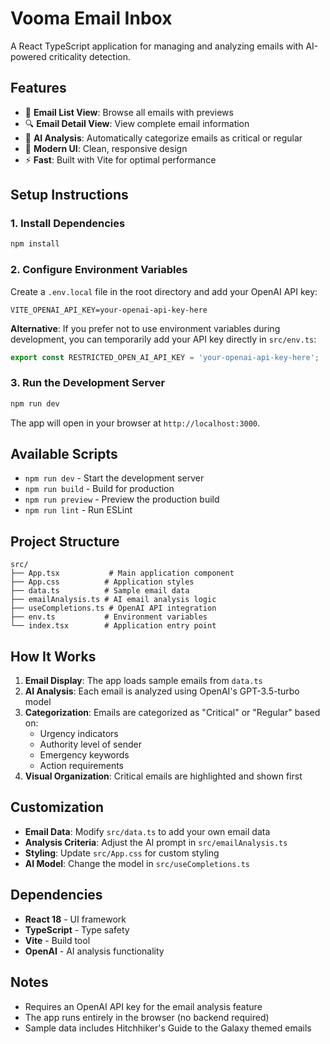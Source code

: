 # Vooma Email Inbox

A React TypeScript application for managing and analyzing emails with AI-powered criticality detection.

## Features

- 📧 **Email List View**: Browse all emails with previews
- 🔍 **Email Detail View**: View complete email information
- 🤖 **AI Analysis**: Automatically categorize emails as critical or regular
- 🎨 **Modern UI**: Clean, responsive design
- ⚡ **Fast**: Built with Vite for optimal performance

## Setup Instructions

### 1. Install Dependencies

```bash
npm install
```

### 2. Configure Environment Variables

Create a `.env.local` file in the root directory and add your OpenAI API key:

```env
VITE_OPENAI_API_KEY=your-openai-api-key-here
```

**Alternative**: If you prefer not to use environment variables during development, you can temporarily add your API key directly in `src/env.ts`:

```typescript
export const RESTRICTED_OPEN_AI_API_KEY = 'your-openai-api-key-here';
```

### 3. Run the Development Server

```bash
npm run dev
```

The app will open in your browser at `http://localhost:3000`.

## Available Scripts

- `npm run dev` - Start the development server
- `npm run build` - Build for production
- `npm run preview` - Preview the production build
- `npm run lint` - Run ESLint

## Project Structure

```
src/
├── App.tsx           # Main application component
├── App.css          # Application styles
├── data.ts          # Sample email data
├── emailAnalysis.ts # AI email analysis logic
├── useCompletions.ts # OpenAI API integration
├── env.ts           # Environment variables
└── index.tsx        # Application entry point
```

## How It Works

1. **Email Display**: The app loads sample emails from `data.ts`
2. **AI Analysis**: Each email is analyzed using OpenAI's GPT-3.5-turbo model
3. **Categorization**: Emails are categorized as "Critical" or "Regular" based on:
   - Urgency indicators
   - Authority level of sender
   - Emergency keywords
   - Action requirements
4. **Visual Organization**: Critical emails are highlighted and shown first

## Customization

- **Email Data**: Modify `src/data.ts` to add your own email data
- **Analysis Criteria**: Adjust the AI prompt in `src/emailAnalysis.ts`
- **Styling**: Update `src/App.css` for custom styling
- **AI Model**: Change the model in `src/useCompletions.ts`

## Dependencies

- **React 18** - UI framework
- **TypeScript** - Type safety
- **Vite** - Build tool
- **OpenAI** - AI analysis functionality

## Notes

- Requires an OpenAI API key for the email analysis feature
- The app runs entirely in the browser (no backend required)
- Sample data includes Hitchhiker's Guide to the Galaxy themed emails 